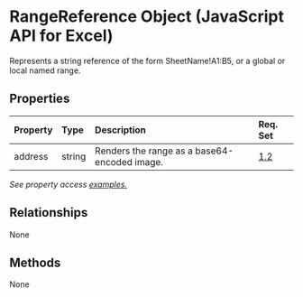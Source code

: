 # RangeReference Object (JavaScript API for Excel)

Represents a string reference of the form SheetName!A1:B5, or a global or local named range.

## Properties

| Property	   | Type	|Description| Req. Set|
|:---------------|:--------|:----------|:----|
|address|string|Renders the range as a base64-encoded image.|[1.2](../requirement-sets/excel-api-requirement-sets.md)|

_See property access [examples.](#property-access-examples)_

## Relationships
None


## Methods
None

